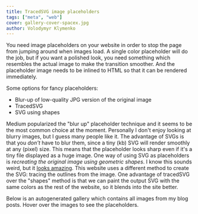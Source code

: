 ```yaml
---
title: TracedSVG image placeholders
tags: ["meta", "web"]
cover: gallery-cover-spacex.jpg
author: Volodymyr Klymenko
---
```


<re-img
    src="gallery-cover-spacex.jpg"
    title="Photo by SpaceX on Unsplash"
    href="https://unsplash.com/photos/-p-KCm6xB9I"
    >
</re-img>

You need image placeholders on your website in order to stop the page from jumping around when images load. A single color placeholder will do the job, but if you want a polished look, you need something which resembles the actual image to make the transition smoother. And the placeholder image needs to be inlined to HTML so that it can be rendered immediately.

Some options for fancy placeholders:

- Blur-up of low-quality JPG version of the original image
- TracedSVG
- SVG using shapes

Medium popularized the "blur up" placeholder technique and it seems to be the most common choice at the moment. Personally I don't enjoy looking at blurry images, but I guess many people like it. The advantage of SVGs is that you _don't_ have to blur them, since a tiny (kb) SVG will render smoothly at any (pixel) size. This means that the placeholder looks sharp even if it's a tiny file displayed as a huge image. One way of using SVG as placeholders is _recreating the original image using geometric shapes_. I know this sounds weird, but it <a href="https://jmperezperez.com/svg-placeholders/" target="_blank">looks amazing</a>. This website uses a different method to create the SVG: tracing the outlines from the image. One advantage of tracedSVG over the "shapes" method is that we can paint the output SVG with the same colors as the rest of the website, so it blends into the site better.

Below is an autogenerated gallery which contains all images from my blog posts. Hover over the images to see the placeholders.

<re-tracedsvg-gallery></re-tracedsvg-gallery>
